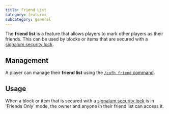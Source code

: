 ```yaml
---
title: Friend List
category: features
subcategory: general
---
```


The **friend list** is a feature that allows players to mark other players as
their friends. This can be used by blocks or items that are secured with a
[signalum security lock](../../thermal-foundation/signalum-security-lock).

Management
---

A player can manage their **friend list** using the [`/cofh friend`
command](../commands/#friend).

Usage
-----

When a block or item that is secured with a 
[signalum security lock](../../thermal-foundation/signalum-security-lock/) is
in 'Friends Only' mode, the owner and anyone in their friend list can access it.
